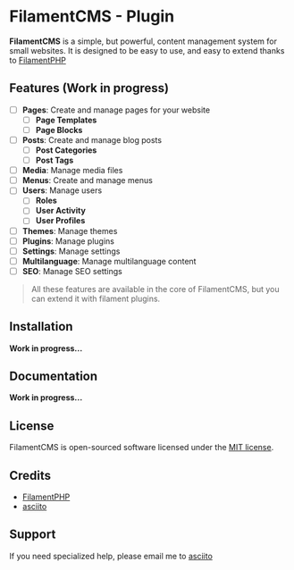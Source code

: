 # FilamentCMS - Plugin

**FilamentCMS** is a simple, but powerful, content management system for small websites. It is designed to
be easy to use, and easy to extend thanks to [FilamentPHP](https://filamentphp.com)

## Features (Work in progress)

- [ ] **Pages**: Create and manage pages for your website
  - [ ] **Page Templates**
  - [ ] **Page Blocks**
- [ ] **Posts**: Create and manage blog posts
  - [ ] **Post Categories**
  - [ ] **Post Tags**
- [ ] **Media**: Manage media files
- [ ] **Menus**: Create and manage menus
- [ ] **Users**: Manage users
  - [ ] **Roles**
  - [ ] **User Activity**
  - [ ] **User Profiles**
- [ ] **Themes**: Manage themes
- [ ] **Plugins**: Manage plugins
- [ ] **Settings**: Manage settings
- [ ] **Multilanguage**: Manage multilanguage content
- [ ] **SEO**: Manage SEO settings

> All these features are available in the core of FilamentCMS, but
> you can extend it with filament plugins.

## Installation

**Work in progress...**

## Documentation

**Work in progress...**

## License

FilamentCMS is open-sourced software licensed under the [MIT license](LICENSE.md).

## Credits

- [FilamentPHP](https://filamentphp.com)
- [asciito](https://asciito.mx)

## Support

If you need specialized help, please email me to [asciito](mailto:contact@asciito.mx)
